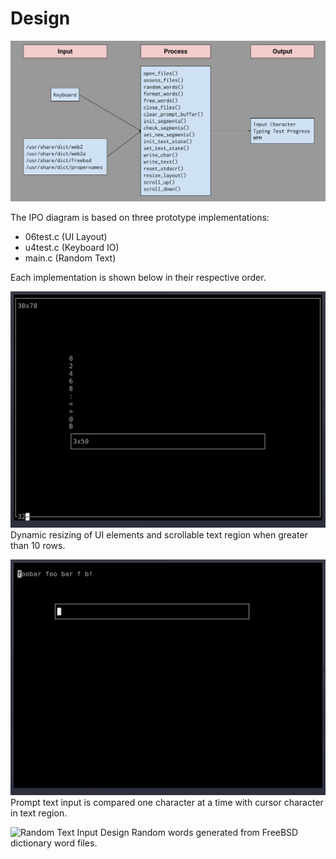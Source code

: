 # Design

![IPO Diagram](images/ipo.jpg "Input-Process-Output Diagram")

The IPO diagram is based on three prototype implementations:
* 06test.c  (UI Layout)
* u4test.c  (Keyboard IO)
* main.c    (Random Text)

Each implementation is shown below in their respective order.

![UI Layout Design](images/ui.gif)
Dynamic resizing of UI elements and scrollable text region when greater than 10 rows.

![Keyboard IPO Design](images/kbd.gif)
Prompt text input is compared one character at a time with cursor character in text region.

![Random Text Input Design](images/data.gif)
Random words generated from FreeBSD dictionary word files.
